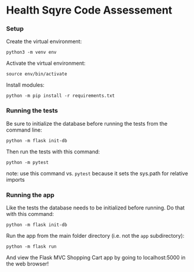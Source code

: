 # Health Sqyre Code Assessement

### Setup

Create the virtual environment: 
```
python3 -m venv env
```

Activate the virtual environment:
```
source env/bin/activate
```

Install modules:
```
python -m pip install -r requirements.txt
```

### Running the tests

Be sure to initialize the database before running the tests from the command line:
```
python -m flask init-db
```

Then run the tests with this command:
```
python -m pytest
```
note: use this command vs. `pytest` because it sets the sys.path for relative imports

### Running the app

Like the tests the database needs to be initialized before running. Do that with this command:
```
python -m flask init-db
```

Run the app from the main folder directory (i.e. not the `app` subdirectory):
```
python -m flask run
```

And view the Flask MVC Shopping Cart app by going to localhost:5000 in the web browser!
